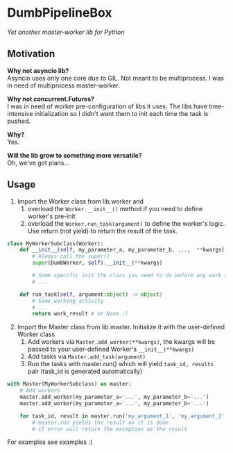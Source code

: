 # DumbPipelineBox #
*Yet another master-worker lib for Python*

## Motivation ##
**Why not asyncio lib?**\
Asyncio uses only one core due to GIL. Not meant to be multiprocess. I was in need of multiprocess master-worker.

**Why not concurrent.Futures?**\
I was in need of worker pre-configuration of libs it uses. The libs have time-intensive initialization so I didn't want them to init each time the task is pushed.

**Why?**\
Yes.

**Will the lib grow to something more versatile?**\
Oh, we've got plans...

## Usage ##
1. Import the Worker class from lib.worker and 
   1. overload the ```Worker.__init__()``` method if you need to define worker's pre-init
   2. overload the ```Worker.run_task(argument)``` to define the worker's logic. Use return (not yield) to return the result of the task.

```python
class MyWorkerSubclass(Worker):
    def __init__(self, my_parameter_a, my_parameter_b, ...,  **kwargs):
        # Always call the super()
        super(DumbWorker, self).__init__(**kwargs)

        # Some specific init the class you need to do before any work starts
        # ...

    def run_task(self, argument:object) -> object:
        # Some working activity
        # ...
        return work_result # or None :)

```

2. Import the Master class from lib.master. Initialize it with the user-defined Worker class
   1. Add workers via ```Master.add_worker(**kwargs)```, the kwargs will be passed to your user-defined Worker's ```__init__(**kwargs)```
   2. Add tasks via ```Master.add_task(argument)```
   3. Run the tasks with master.run() which will yield ```task_id, results``` pair (task_id is generated automatically) 

```python
with Master(MyWorkerSubclass) as master:
    # Add workers
    master.add_worker(my_parameter_a='...', my_parameter_b='...')
    master.add_worker(my_parameter_a='...', my_parameter_b='...')

    for task_id, result in master.run('my_argument_1', 'my_argument_2', 'my_argument_3', ...):
        # master.run yields the result on it is done
        # if error will return the exception as the result
```
For examples see examples :)
